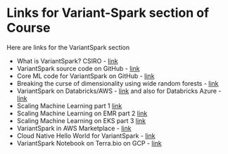 # Links for Variant-Spark section of Course

Here are links for the VariantSpark section
- What is VariantSpark? CSIRO - [link](https://bioinformatics.csiro.au/variantspark/)
- VariantSpark source code on GitHub - [link](https://github.com/aehrc/VariantSpark)
- Core ML code for VariantSpark on GitHub - [link](https://github.com/aehrc/VariantSpark/tree/master/src/main/scala/au/csiro/variantspark/algo)
- Breaking the curse of dimensionality using wide random forests - [link](https://databricks.com/blog/2017/07/26/breaking-the-curse-of-dimensionality-in-genomics-using-wide-random-forests.html)
- VariantSpark on Databricks/AWS - [link](https://aehrc.github.io/VariantSpark/notebook-examples/VariantSpark_HipsterIndex.html) and also for Databricks Azure - [link](https://github.com/aehrc/VariantSpark/tree/master/cloud/databricks/notebooks-databricks-azure)
- Scaling Machine Learning part 1 [link](https://medium.com/@lynnlangit/scaling-custom-machine-learning-on-aws-d9dc7edfbff9)
- Scaling Machine Learning on EMR part 2 [link](https://medium.com/@lynnlangit/scaling-custom-machine-learning-on-aws-part-2-emr-6dfc3cd91a1f)
- Scaling Machine Learning on EKS part 3 [link](https://medium.com/@lynnlangit/scaling-custom-machine-learning-on-aws-part-3-kubernetes-5427d96f825b)
- VariantSpark in AWS Marketplace - [link](https://aws.amazon.com/marketplace/pp/AEHRC-VariantSpark-Notebook/B07YVND4TD)
- Cloud Native Hello World for VariantSpark - [link](https://medium.com/@lynnlangit/cloud-native-hello-world-for-bioinformatics-53ecbcb9631b)
- VariantSpark Notebook on Terra.bio on GCP - [link](https://app.terra.bio/#workspaces/fccredits-copper-blue-3695/TOSC19-VariantSpark)

